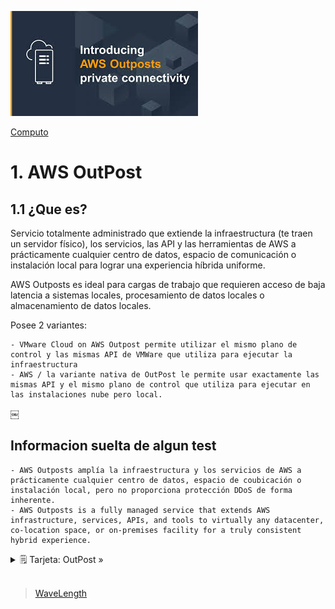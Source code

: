 ![Amazon OutPost](../../00_assets/Computo/outpost-logo.jpeg)

[Computo](../../Computo/)

# 1. AWS OutPost

## 1.1 ¿Que es?

Servicio totalmente administrado que extiende la infraestructura (te traen un servidor físico), los servicios, las API y las herramientas de AWS a prácticamente cualquier centro de datos, espacio de comunicación o instalación local para lograr una experiencia híbrida uniforme. 

AWS Outposts es ideal para cargas de trabajo que requieren acceso de baja latencia a sistemas locales, procesamiento de datos locales o almacenamiento de datos locales.

Posee 2 variantes:

    - VMware Cloud on AWS Outpost permite utilizar el mismo plano de control y las mismas API de VMWare que utiliza para ejecutar la infraestructura
    - AWS / la variante nativa de OutPost le permite usar exactamente las mismas API y el mismo plano de control que utiliza para ejecutar en las instalaciones nube pero local.
￼
## Informacion suelta de algun test

    - AWS Outposts amplía la infraestructura y los servicios de AWS a prácticamente cualquier centro de datos, espacio de coubicación o instalación local, pero no proporciona protección DDoS de forma inherente.
    - AWS Outposts is a fully managed service that extends AWS infrastructure, services, APIs, and tools to virtually any datacenter, co-location space, or on-premises facility for a truly consistent hybrid experience.


<details>
<summary>🗒 Tarjeta: OutPost »</summary>

| Definicion  |
| ---- |
| agregar algo |

</details>

<br/>

> [WaveLength](./wavelength.md)

<br/>